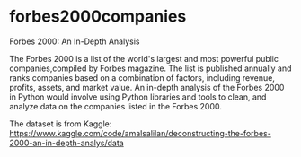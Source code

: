 # forbes2000companies

Forbes 2000: An In-Depth Analysis

The Forbes 2000 is a list of the world's largest and most powerful public companies,compiled by Forbes magazine. The list is published annually and ranks companies based 
on a combination of factors, including revenue, profits, assets, and market value. An in-depth analysis of the Forbes 2000 in Python would involve using Python libraries 
and tools to clean, and analyze data on the companies listed in the Forbes 2000.

The dataset is from Kaggle: https://www.kaggle.com/code/amalsalilan/deconstructing-the-forbes-2000-an-in-depth-analys/data
